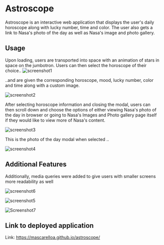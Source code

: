# Astroscope

Astroscope is an interactive web application that displays the user's daily horoscope along with lucky number, time and color. The user also gets a link to Nasa's photo of the day as well as Nasa's image and photo gallery. 

## Usage

Upon loading, users are transported into space with an animation of stars in space on the jumbotron. Users can then select the horoscope of their choice..
![screenshot1](https://user-images.githubusercontent.com/78389456/114195143-3314c580-991e-11eb-935b-d601ddf63d78.jpg)


..and are given the corresponding horoscope, mood, lucky number, color and time along with a custom image. 

![screenshot2](https://user-images.githubusercontent.com/78389456/114195135-31e39880-991e-11eb-8202-3477cc553637.jpg)

After selecting horoscope information and closing the modal, users can then scroll down and choose the options of either viewing Nasa's photo of the day in browser or going to Nasa's Images and Photo gallery page itself if they would like to view more of Nasa's content.  

![screenshot3](https://user-images.githubusercontent.com/78389456/114195138-327c2f00-991e-11eb-92f8-168e7c7edcf1.jpg)

This is the photo of the day modal when selected .. 

![screenshot4](https://user-images.githubusercontent.com/78389456/114195140-327c2f00-991e-11eb-9857-1b75d19ba473.jpg)

## Additional Features 

Additionally, media queries were added to give users with smaller screens more readability as well

![screenshot6](https://user-images.githubusercontent.com/78389456/114197195-17aaba00-9920-11eb-92c1-99008b61a6d6.jpg)

![screenshot5](https://user-images.githubusercontent.com/78389456/114197192-17122380-9920-11eb-8af5-3186bcfb06de.jpg)

![Screenshot7](https://user-images.githubusercontent.com/78389456/114200285-0ca55900-9923-11eb-8648-f7d69b1a4369.jpg)


## Link to deployed application
Link: https://mascarelloa.github.io/astroscope/
